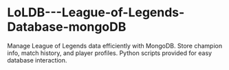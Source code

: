 # LoLDB---League-of-Legends-Database-mongoDB
Manage League of Legends data efficiently with MongoDB. Store champion info, match history, and player profiles. Python scripts provided for easy database interaction.
